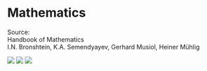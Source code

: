 # Mathematics

Source:   
Handbook of Mathematics  
I.N. Bronshtein, K.A. Semendyayev, Gerhard Musiol, Heiner Mühlig  

<img src=https://raw.githubusercontent.com/RubensZimbres/Repo-2019/master/Mathematics/Pics/hyperboloid.png>  

<img src=https://raw.githubusercontent.com/RubensZimbres/Repo-2019/master/Mathematics/Pics/cone.png>  

<img src=https://raw.githubusercontent.com/RubensZimbres/Repo-2019/master/Mathematics/Pics/sin_goo.png>

